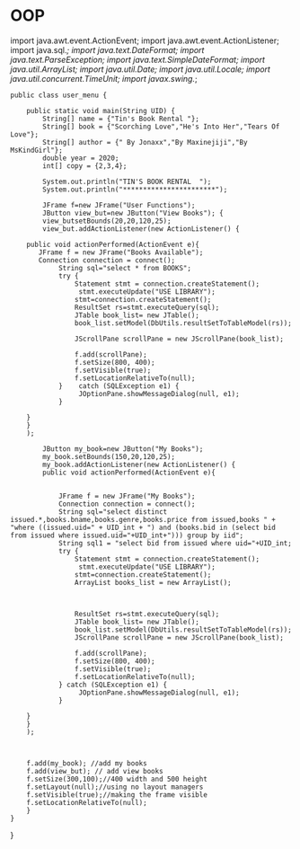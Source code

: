 # OOP

import java.awt.event.ActionEvent;
import java.awt.event.ActionListener;
import java.sql.*;
import java.text.DateFormat;
import java.text.ParseException;
import java.text.SimpleDateFormat;
import java.util.ArrayList;
import java.util.Date;
import java.util.Locale;
import java.util.concurrent.TimeUnit;
import javax.swing.*;

	public class user_menu {

		public static void main(String UID) {
			String[] name = {"Tin's Book Rental "};
			String[] book = {"Scorching Love","He's Into Her","Tears Of Love"};
			String[] author = {" By Jonaxx","By Maxinejiji","By MsKindGirl"};
			double year = 2020;
			int[] copy = {2,3,4};
			
			System.out.println("TIN'S BOOK RENTAL  ");
			System.out.println("***********************");
	
			JFrame f=new JFrame("User Functions"); 
			JButton view_but=new JButton("View Books"); {
			view_butsetBounds(20,20,120,25);
			view_but.addActionListener(new ActionListener() { 
				
	    public void actionPerformed(ActionEvent e){
	       JFrame f = new JFrame("Books Available"); 
	       Connection connection = connect();
	            String sql="select * from BOOKS"; 
	            try {
	                Statement stmt = connection.createStatement(); 
	                 stmt.executeUpdate("USE LIBRARY"); 
	                stmt=connection.createStatement();
	                ResultSet rs=stmt.executeQuery(sql);
	                JTable book_list= new JTable();
	                book_list.setModel(DbUtils.resultSetToTableModel(rs)); 
	                  
	                JScrollPane scrollPane = new JScrollPane(book_list); 
	 
	                f.add(scrollPane); 
	                f.setSize(800, 400); 
	                f.setVisible(true);
	                f.setLocationRelativeTo(null);
	            }	 catch (SQLException e1) {
	                 JOptionPane.showMessageDialog(null, e1);
	            }               
	             
	    }
	    }
	    );
	     
			JButton my_book=new JButton("My Books");
			my_book.setBounds(150,20,120,25);
			my_book.addActionListener(new ActionListener() { 
	        public void actionPerformed(ActionEvent e){
	             
	               
	            JFrame f = new JFrame("My Books");
	            Connection connection = connect();
	            String sql="select distinct issued.*,books.bname,books.genre,books.price from issued,books " + "where ((issued.uid=" + UID_int + ") and (books.bid in (select bid from issued where issued.uid="+UID_int+"))) group by iid";
	            String sql1 = "select bid from issued where uid="+UID_int;
	            try {
	                Statement stmt = connection.createStatement();
	                 stmt.executeUpdate("USE LIBRARY");
	                stmt=connection.createStatement();
	                ArrayList books_list = new ArrayList();
	  
	                
	                 
	                ResultSet rs=stmt.executeQuery(sql);
	                JTable book_list= new JTable(); 
	                book_list.setModel(DbUtils.resultSetToTableModel(rs)); 
	                JScrollPane scrollPane = new JScrollPane(book_list);
	 
	                f.add(scrollPane); 
	                f.setSize(800, 400);
	                f.setVisible(true);
	                f.setLocationRelativeTo(null);
	            } catch (SQLException e1) {
	                 JOptionPane.showMessageDialog(null, e1);
	            }               
	                 
	    }
	    }
	    );
	     
	     
	     
	    f.add(my_book); //add my books
	    f.add(view_but); // add view books
	    f.setSize(300,100);//400 width and 500 height  
	    f.setLayout(null);//using no layout managers  
	    f.setVisible(true);//making the frame visible 
	    f.setLocationRelativeTo(null);
	    }
	}

}
